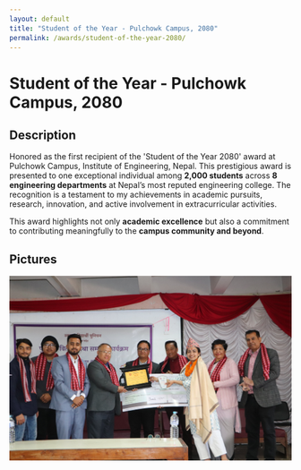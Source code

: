 ```yaml
---
layout: default
title: "Student of the Year - Pulchowk Campus, 2080"
permalink: /awards/student-of-the-year-2080/
---
```


# Student of the Year - Pulchowk Campus, 2080

## Description
Honored as the first recipient of the 'Student of the Year 2080' award at Pulchowk Campus, Institute of Engineering, Nepal. This prestigious award is presented to one exceptional individual among **2,000 students** across **8 engineering departments** at Nepal’s most reputed engineering college. The recognition is a testament to my achievements in academic pursuits, research, innovation, and active involvement in extracurricular activities. 

This award highlights not only **academic excellence** but also a commitment to contributing meaningfully to the **campus community and beyond**. 

## Pictures
![Pulchowk Pride Award](/images/SOTY.png)

